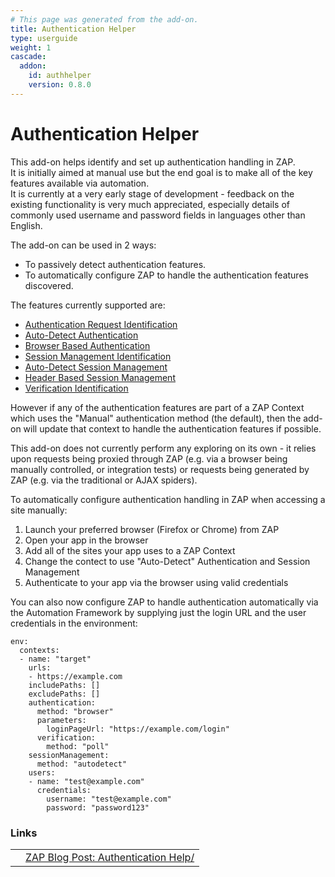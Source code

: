 ```yaml
---
# This page was generated from the add-on.
title: Authentication Helper
type: userguide
weight: 1
cascade:
  addon:
    id: authhelper
    version: 0.8.0
---
```


# Authentication Helper

This add-on helps identify and set up authentication handling in ZAP.  
It is initially aimed at manual use but the end goal is to make all of the key features available via automation.  
It is currently at a very early stage of development - feedback on the existing functionality is very much appreciated, especially details of commonly used username and password fields in languages other than English.

The add-on can be used in 2 ways:

* To passively detect authentication features.
* To automatically configure ZAP to handle the authentication features discovered.

The features currently supported are:


* [Authentication Request Identification](/docs/desktop/addons/authentication-helper/auth-req-id/)
* [Auto-Detect Authentication](/docs/desktop/addons/authentication-helper/autodetect-auth/)
* [Browser Based Authentication](/docs/desktop/addons/authentication-helper/browser-auth/)
* [Session Management Identification](/docs/desktop/addons/authentication-helper/session-mgmt-id/)
* [Auto-Detect Session Management](/docs/desktop/addons/authentication-helper/autodetect-session/)
* [Header Based Session Management](/docs/desktop/addons/authentication-helper/session-header/)
* [Verification Identification](/docs/desktop/addons/authentication-helper/verification-id/)

However if any of the authentication features are part of a ZAP Context which uses the "Manual" authentication method (the default), then the add-on will update that context to handle the authentication features if possible.

This add-on does not currently perform any exploring on its own - it relies upon requests being proxied through ZAP
(e.g. via a browser being manually controlled, or integration tests) or requests being generated by ZAP
(e.g. via the traditional or AJAX spiders).

To automatically configure authentication handling in ZAP when accessing a site manually:

1. Launch your preferred browser (Firefox or Chrome) from ZAP
2. Open your app in the browser
3. Add all of the sites your app uses to a ZAP Context
4. Change the contect to use "Auto-Detect" Authentication and Session Management
5. Authenticate to your app via the browser using valid credentials

You can also now configure ZAP to handle authentication automatically via the Automation Framework by supplying just the login URL and the user credentials in the environment:

```
env:
  contexts:
  - name: "target"
    urls:
    - https://example.com
    includePaths: []
    excludePaths: []
    authentication:
      method: "browser"
      parameters: 
        loginPageUrl: "https://example.com/login"
      verification:
        method: "poll"
    sessionManagement:
      method: "autodetect"
    users:
    - name: "test@example.com"
      credentials:
        username: "test@example.com"
        password: "password123"
```

### Links

|   |                                                                              |
|---|------------------------------------------------------------------------------|
|   | [ZAP Blog Post: Authentication Help/](/blog/2023-01-19-authentication-help/) |
